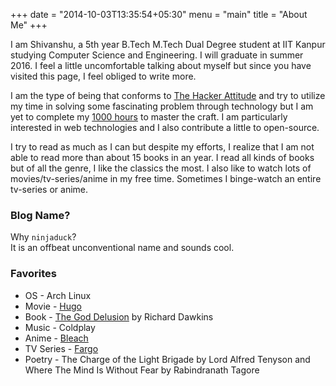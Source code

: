 +++
date = "2014-10-03T13:35:54+05:30"
menu = "main"
title = "About Me"
+++

I am Shivanshu, a 5th year B.Tech M.Tech Dual Degree student at IIT Kanpur studying Computer Science and Engineering. I will graduate in summer 2016. I feel a little uncomfortable talking about myself but since you have visited this page, I feel obliged to write more.

I am the type of being that conforms to [The Hacker Attitude](http://www.catb.org/esr/faqs/hacker-howto.html#attitude) and try to utilize my time in solving some fascinating problem through technology but I am yet to complete my [1000 hours](http://www.wisdomgroup.com/blog/10000-hours-of-practice/) to master the craft. I am particularly interested in web technologies and I also contribute a little to open-source.

I try to read as much as I can but despite my efforts, I realize that I am not able to read more than about 15 books in an year. I read all kinds of books but of all the genre, I like the classics the most. I also like to watch lots of movies/tv-series/anime in my free time. Sometimes I binge-watch an entire tv-series or anime.

### Blog Name?
 Why `ninjaduck`?  
 It is an offbeat unconventional name and sounds cool.

### Favorites

* OS - Arch Linux
* Movie - [Hugo](http://www.imdb.com/title/tt0970179/)
* Book - [The God Delusion](https://www.goodreads.com/book/show/14743.The_God_Delusion) by Richard Dawkins
* Music - Coldplay
* Anime - [Bleach](http://www.imdb.com/title/tt0434665/)
* TV Series - [Fargo](http://www.imdb.com/title/tt2802850/)
* Poetry - The Charge of the Light Brigade by Lord Alfred Tenyson and Where The Mind Is Without Fear by Rabindranath Tagore 

[1]: https://facebook.com/shivanshuag
[2]: https://google.com/+ShivanshuAgrawal
[3]: https://github.com/shivanshuag
[4]: https://twitter.com/shivanshuagw
[5]: http://in.linkedin.com/pub/shivanshu-agrawal/65/309/74
[6]: https://www.goodreads.com/user/show/25479921-shivanshu-agrawal
